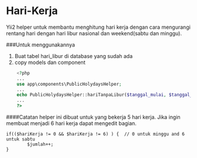 # Hari-Kerja
Yii2 helper untuk membantu menghitung hari kerja dengan cara mengurangi rentang hari dengan hari libur nasional dan weekend(sabtu dan minggu).

###Untuk menggunakannya
1. Buat tabel hari_libur di database yang sudah ada
1. copy models dan component

```php
    <?php   
    ...
    use app\components\PublicHolydaysHelper;
    ...
    echo PublicHolydaysHelper::hariTanpaLibur($tanggal_mulai, $tanggal_akhir);
    ...
    ?>
```


####Catatan
helper ini dibuat untuk yang bekerja 5 hari kerja. Jika ingin membuat menjadi 6 hari kerja dapat mengedit bagian.

    if(($hariKerja != 0 && $hariKerja != 6) ) {  // 0 untuk minggu and 6 untuk sabtu
    		$jumlah++;  
    }
